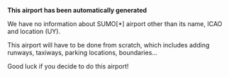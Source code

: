 **This airport has been automatically generated**

We have no information about SUMO[*] airport other than its name, ICAO and location (UY).

This airport will have to be done from scratch, which includes adding runways, taxiways, parking locations, boundaries...

Good luck if you decide to do this airport!